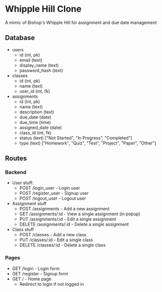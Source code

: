 # Whipple Hill Clone

A mimic of Bishop's Whipple Hill for assignment and due date management


## Database

- users
	- id (int, pk)
	- email (text)
	- display_name (text)
	- password_hash (text)
- classes
	- id (int, pk)
	- name (text)
	- user_id (int, fk)
- assignments
	- id (int, pk)
	- name (text)
	- description (text)
	- due_date (date)
	- due_time (time)
	- assigned_date (date)
	- class_id (int, fk)
	- status (text) ["Not Started", "In Progress", "Completed"]
	- type (text) ["Homework", "Quiz", "Test", "Project", "Paper", "Other"]

## Routes

### Backend

- User stuff:
	- POST /login_user - Login user
	- POST /register_user - Signup user
	- POST /logout_user - Logout user
- Assignment stuff
	<!-- - GET /assignments - List of all assignments -->
	- POST /assignments - Add a new assignment
	- GET /assignments/:id - View a single assignment (in popup)
	- PUT /assignments/:id - Edit a single assignment
	- DELETE /assignments/:id - Delete a single assignment
- Class stuff
	<!-- - GET /classes - List of all classes -->
	- POST /classes - Add a new class
	- PUT /classes/:id - Edit a single class
	- DELETE /classes/:id - Delete a single class

### Pages

- GET /login - Login form
- GET /register - Signup form
- GET / - Home page
	- Redirect to login if not logged in